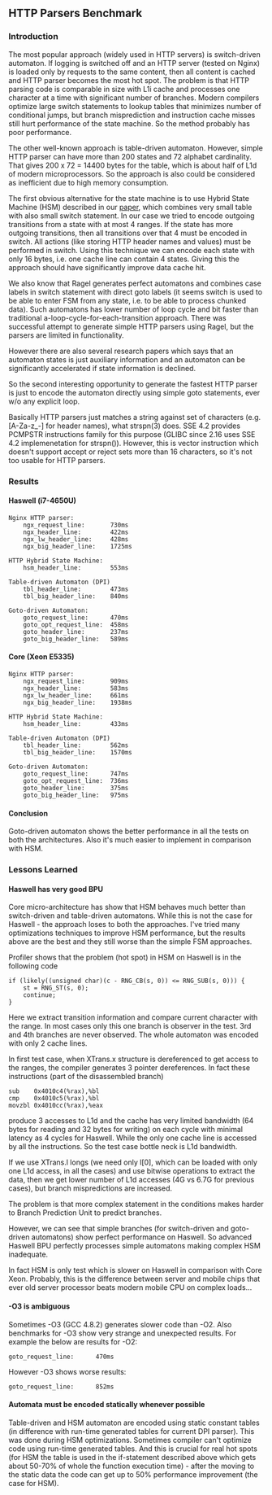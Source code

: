 ## HTTP Parsers Benchmark

### Introduction

The most popular approach (widely used in HTTP servers) is switch-driven
automaton. If logging is switched off and an HTTP server (tested on Nginx) is
loaded only by requests to the same content, then all content is cached and
HTTP parser becomes the most hot spot. The problem is that HTTP parsing code
is comparable in size with L1i cache and processes one character at a time with
significant number of branches. Modern compilers optimize large switch
statements to lookup tables that minimizes number of conditional jumps, but
branch misprediction and instruction cache misses still hurt performance of
the state machine. So the method probably has poor performance.

The other well-known approach is table-driven automaton. However, simple HTTP
parser can have more than 200 states and 72 alphabet cardinality.
That gives 200 x 72 = 14400 bytes for the table, which is about half of L1d
of modern microprocessors. So the approach is also could be considered as
inefficient due to high memory consumption.

The first obvious alternative for the state machine is to use Hybrid State
Machine (HSM) described in our [paper](http://natsys-lab.com/tpl/tempesta_fw.pdf),
which combines very small table with also small switch statement.
In our case we tried to encode outgoing transitions from a state with at
most 4 ranges. If the state has more outgoing transitions, then all transitions
over that 4 must be encoded in switch. All actions (like storing HTTP header
names and values) must be performed in switch. Using this technique we can
encode each state with only 16 bytes, i.e. one cache line can contain 4 states.
Giving this the approach should have significantly improve data cache hit.

We also know that Ragel generates perfect automatons and combines case labels
in switch statement with direct goto labels (it seems switch is used to be able
to enter FSM from any state, i.e. to be able to process chunked data).
Such automatons has lower number of loop cycle and bit faster than traditional
a-loop-cycle-for-each-transition approach. There was successful attempt to
generate simple HTTP parsers using Ragel, but the parsers are limited in
functionality.

However there are also several research papers which says that an automaton
states is just auxiliary information and an automaton can be significantly
accelerated if state information is declined.

So the second interesting opportunity to generate the fastest HTTP parser is
just to encode the automaton directly using simple goto statements, ever w/o
any explicit loop.

Basically HTTP parsers just matches a string against set of characters
(e.g. [A-Za-z_-] for header names), what strspn(3) does. SSE 4.2 provides
PCMPSTR instructions family for this purpose (GLIBC since 2.16 uses
SSE 4.2 implemenetation for strspn()). However, this is vector instruction
which doesn't support accept or reject sets more than 16 characters, so it's
not too usable for HTTP parsers.


### Results

#### Haswell (i7-4650U)

	Nginx HTTP parser:
		ngx_request_line:       730ms
		ngx_header_line:        422ms
		ngx_lw_header_line:     428ms
		ngx_big_header_line:    1725ms

	HTTP Hybrid State Machine:
		hsm_header_line:        553ms

	Table-driven Automaton (DPI)
		tbl_header_line:        473ms
		tbl_big_header_line:    840ms

	Goto-driven Automaton:
		goto_request_line:      470ms
		goto_opt_request_line:  458ms
		goto_header_line:       237ms
		goto_big_header_line:   589ms


#### Core (Xeon E5335)

	Nginx HTTP parser:
		ngx_request_line:       909ms
		ngx_header_line:        583ms
		ngx_lw_header_line:     661ms
		ngx_big_header_line:    1938ms

	HTTP Hybrid State Machine:
		hsm_header_line:        433ms

	Table-driven Automaton (DPI)
		tbl_header_line:        562ms
		tbl_big_header_line:    1570ms

	Goto-driven Automaton:
		goto_request_line:      747ms
		goto_opt_request_line:  736ms
		goto_header_line:       375ms
		goto_big_header_line:   975ms


#### Conclusion

Goto-driven automaton shows the better performance in all the tests on both
the architectures. Also it's much easier to implement in comparison with HSM.


### Lessons Learned

#### Haswell has very good BPU

Core micro-architecture has show that HSM behaves much
better than switch-driven and table-driven automatons. While this is not the
case for Haswell - the approach loses to both the approaches. I've tried many
optimizations techniques to improve HSM performance, but the results above are
the best and they still worse than the simple FSM approaches.

Profiler shows that the problem (hot spot) in HSM on Haswell is in the following
code

	if (likely((unsigned char)(c - RNG_CB(s, 0)) <= RNG_SUB(s, 0))) {
		st = RNG_ST(s, 0);
		continue;
	}

Here we extract transition information and compare current character with the
range. In most cases only this one branch is observer in the test. 3rd and 4th
branches are never observed. The whole automaton was encoded with only 2 cache
lines.

In first test case, when XTrans.x structure is dereferenced to get access to
the ranges, the compiler generates 3 pointer dereferences. In fact these
instructions (part of the disassembled branch)

	sub    0x4010c4(%rax),%bl
	cmp    0x4010c5(%rax),%bl
	movzbl 0x4010cc(%rax),%eax

produce 3 accesses to L1d and the cache has very limited bandwidth (64 bytes for
reading and 32 bytes for writing) on each cycle with minimal latency as 4 cycles
for Haswell. While the only one cache line is accessed by all the instructions.
So the test case bottle neck is L1d bandwidth.

If we use XTrans.l longs (we need only l[0], which can be loaded with only one
L1d access, in all the cases) and use bitwise operations to extract the data, then
we get lower number of L1d accesses (4G vs 6.7G for previous cases), but branch
mispredictions are increased.

The problem is that more complex statement in the conditions makes harder to
Branch Prediction Unit to predict branches.

However, we can see that simple branches (for switch-driven and goto-driven
automatons) show perfect performance on Haswell. So advanced Haswell BPU
perfectly processes simple automatons making complex HSM inadequate.

In fact HSM is only test which is slower on Haswell in comparison with
Core Xeon. Probably, this is the difference between server and mobile chips
that ever old server processor beats modern mobile CPU on complex loads...

#### -O3 is ambiguous

Sometimes -O3 (GCC 4.8.2) generates slower code than -O2.
Also benchmarks for -O3 show very strange and unexpected results.
For example the below are results for -O2:

	goto_request_line:      470ms

However -O3 shows worse results:

	goto_request_line:      852ms


#### Automata must be encoded statically whenever possible

Table-driven and HSM automaton are encoded using static constant tables
(in difference with run-time generated tables for current DPI parser).
This was done during HSM optimizations. Sometimes compiler can't optimize
code using run-time generated tables. And this is crucial for real hot
spots (for HSM the table is used in the if-statement described above which
gets about 50-70% of whole the function execution time) - after the moving
to the static data the code can get up to 50% performance improvement
(the case for HSM).

